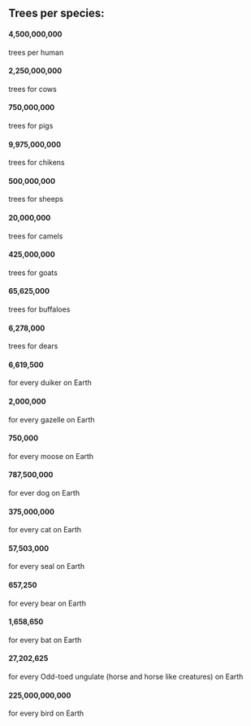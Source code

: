 ## Trees per species: ##

#### 4,500,000,000 #### 
trees per human

#### 2,250,000,000 #### 
trees for cows

#### 750,000,000 #### 
trees for pigs

#### 9,975,000,000 #### 
trees for chikens

#### 500,000,000 #### 
trees for sheeps

#### 20,000,000 #### 
trees for camels

#### 425,000,000 #### 
trees for goats

#### 65,625,000 #### 
trees for buffaloes

#### 6,278,000 #### 
trees for dears

#### 6,619,500 #### 
for every duiker on Earth

#### 2,000,000 #### 
for every gazelle on Earth

#### 750,000 #### 
for every moose on Earth

#### 787,500,000 #### 
for ever dog on Earth

#### 375,000,000 #### 
for every cat on Earth

#### 57,503,000 #### 
for every seal on Earth

#### 657,250 #### 
for every bear on Earth

#### 1,658,650 #### 
for every bat on Earth

#### 27,202,625 #### 
for every Odd-toed ungulate (horse and horse like creatures) on Earth

#### 225,000,000,000 #### 
for every bird on Earth

